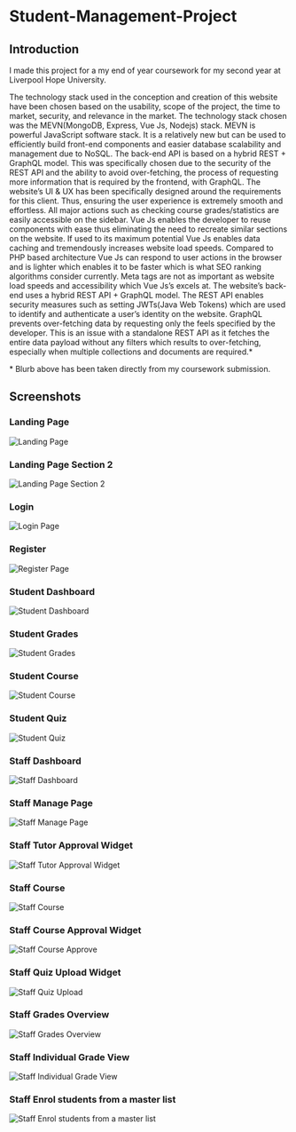 # Student-Management-Project

## Introduction

I made this project for a my end of year coursework for my second year at Liverpool Hope University.

The technology stack used in the conception and creation of this website have been chosen based on the usability, scope of the project, the time to market, security, and relevance in the market. The technology stack chosen was the MEVN(MongoDB, Express, Vue Js, Nodejs) stack. MEVN is powerful JavaScript software stack. It is a relatively new but can be used to efficiently build front-end components and easier database scalability and management due to NoSQL. The back-end API is based on a hybrid REST + GraphQL model. This was specifically chosen due to the security of the REST API and the ability to avoid over-fetching, the process of requesting more information that is required by the frontend, with GraphQL.
The website’s UI & UX has been specifically designed around the requirements for this client. Thus, ensuring the user experience is extremely smooth and effortless. All major actions such as checking course grades/statistics are easily accessible on the sidebar. Vue Js enables the developer to reuse components with ease thus eliminating the need to recreate similar sections on the website. If used to its maximum potential Vue Js enables data caching and tremendously increases website load speeds. Compared to PHP based architecture Vue Js can respond to user actions in the browser and is lighter which enables it to be faster which is what SEO ranking algorithms consider currently. Meta tags are not as important as website load speeds and accessibility which Vue Js’s excels at.
The website’s back-end uses a hybrid REST API + GraphQL model. The REST API enables security measures such as setting JWTs(Java Web Tokens) which are used to identify and authenticate a user’s identity on the website. GraphQL prevents over-fetching data by requesting only the feels specified by the developer. This is an issue with a standalone REST API as it fetches the entire data payload without any filters which results to over-fetching, especially when multiple collections and documents are required.*

\* Blurb above has been taken directly from my coursework submission.

## Screenshots 
### Landing Page
![Landing Page](screenshots/01_Landing.jpg)

### Landing Page Section 2
![Landing Page Section 2](screenshots/02_Landing.jpg)

### Login 
![Login Page](screenshots/03_Login.jpg)

### Register
![Register Page](screenshots/04_Register.jpg)

### Student Dashboard
![Student Dashboard](screenshots/05_StudentDashboard.jpg)

### Student Grades
![Student Grades](screenshots/06_StudentGrades.jpg)

### Student Course
![Student Course](screenshots/07_StudentCourse.jpg)

### Student Quiz
![Student Quiz](screenshots/08_StudentQuiz.jpg)

### Staff Dashboard
![Staff Dashboard](screenshots/09_StaffDashboard.jpg)

### Staff Manage Page
![Staff Manage Page](screenshots/10_StaffManage.jpg)

### Staff Tutor Approval Widget
![Staff Tutor Approval Widget](screenshots/11_StaffManageTutorApproveWidget.jpg)

### Staff Course
![Staff Course](screenshots/12_StaffCourse.jpg)

### Staff Course Approval Widget
![Staff Course Approve](screenshots/13_StaffCourseApprove.jpg)

### Staff Quiz Upload Widget
![Staff Quiz Upload](screenshots/14_StaffUploadQuiz.jpg)

### Staff Grades Overview 
![Staff Grades Overview ](screenshots/15_StaffGrades.jpg)

### Staff Individual Grade View
![Staff Individual Grade View](screenshots/16_StaffGradesIndividual.jpg)

### Staff Enrol students from a master list
![Staff Enrol students from a master list](screenshots/17_EnrolFromList.jpg)
